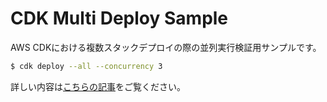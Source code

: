 # CDK Multi Deploy Sample

AWS CDKにおける複数スタックデプロイの際の並列実行検証用サンプルです。  

```bash
$ cdk deploy --all --concurrency 3
```

詳しい内容は[こちらの記事](https://dev.classmethod.jp/articles/cdk-concurrency-deployment/)をご覧ください。
